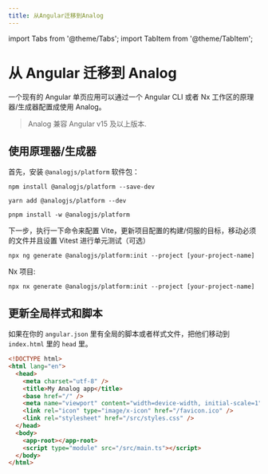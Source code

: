```yaml
---
title: 从Angular迁移到Analog
---
```


import Tabs from '@theme/Tabs';
import TabItem from '@theme/TabItem';

# 从 Angular 迁移到 Analog

一个现有的 Angular 单页应用可以通过一个 Angular CLI 或者 Nx 工作区的原理器/生成器配置成使用 Analog。

> Analog 兼容 Angular v15 及以上版本.

## 使用原理器/生成器

首先，安装 `@analogjs/platform` 软件包：

<Tabs groupId="package-manager">
  <TabItem value="npm">

```shell
npm install @analogjs/platform --save-dev
```

  </TabItem>

  <TabItem label="Yarn" value="yarn">

```shell
yarn add @analogjs/platform --dev
```

  </TabItem>

  <TabItem value="pnpm">

```shell
pnpm install -w @analogjs/platform
```

  </TabItem>
</Tabs>

下一步，执行一下命令来配置 Vite，更新项目配置的构建/伺服的目标，移动必须的文件并且设置 Vitest 进行单元测试（可选）

```shell
npx ng generate @analogjs/platform:init --project [your-project-name]
```

Nx 项目:

```shell
npx nx generate @analogjs/platform:init --project [your-project-name]
```

## 更新全局样式和脚本

如果在你的 `angular.json` 里有全局的脚本或者样式文件，把他们移动到 `index.html` 里的 `head` 里。

```html
<!DOCTYPE html>
<html lang="en">
  <head>
    <meta charset="utf-8" />
    <title>My Analog app</title>
    <base href="/" />
    <meta name="viewport" content="width=device-width, initial-scale=1" />
    <link rel="icon" type="image/x-icon" href="/favicon.ico" />
    <link rel="stylesheet" href="/src/styles.css" />
  </head>
  <body>
    <app-root></app-root>
    <script type="module" src="/src/main.ts"></script>
  </body>
</html>
```
